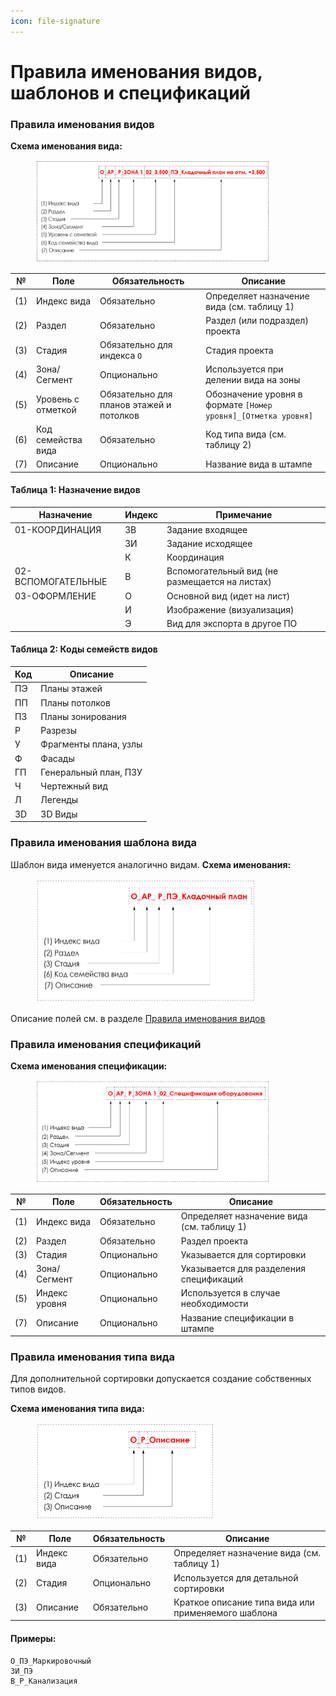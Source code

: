 ```yaml
---
icon: file-signature
---
```


# Правила именования видов, шаблонов и спецификаций

### Правила именования видов

**Схема именования вида:**

<div align="left"><figure><img src="../.gitbook/assets/image (3) (1) (1) (1).png" alt="" width="375"><figcaption></figcaption></figure></div>

| №   | Поле               | Обязательность                           | Описание                                                       |
| --- | ------------------ | ---------------------------------------- | -------------------------------------------------------------- |
| (1) | Индекс вида        | Обязательно                              | Определяет назначение вида (см. таблицу 1)                     |
| (2) | Раздел             | Обязательно                              | Раздел (или подраздел) проекта                                 |
| (3) | Стадия             | Обязательно для индекса `О`              | Стадия проекта                                                 |
| (4) | Зона/Сегмент       | Опционально                              | Используется при делении вида на зоны                          |
| (5) | Уровень с отметкой | Обязательно для планов этажей и потолков | Обозначение уровня в формате `[Номер уровня]_[Отметка уровня]` |
| (6) | Код семейства вида | Обязательно                              | Код типа вида (см. таблицу 2)                                  |
| (7) | Описание           | Опционально                              | Название вида в штампе                                         |

#### Таблица 1: Назначение видов

| Назначение         | Индекс | Примечание                                     |
| ------------------ | ------ | ---------------------------------------------- |
| 01-КООРДИНАЦИЯ     | ЗВ     | Задание входящее                               |
|                    | ЗИ     | Задание исходящее                              |
|                    | К      | Координация                                    |
| 02-ВСПОМОГАТЕЛЬНЫЕ | В      | Вспомогательный вид (не размещается на листах) |
| 03-ОФОРМЛЕНИЕ      | О      | Основной вид (идет на лист)                    |
|                    | И      | Изображение (визуализация)                     |
|                    | Э      | Вид для экспорта в другое ПО                   |

#### Таблица 2: Коды семейств видов

| Код | Описание              |
| --- | --------------------- |
| ПЭ  | Планы этажей          |
| ПП  | Планы потолков        |
| ПЗ  | Планы зонирования     |
| Р   | Разрезы               |
| У   | Фрагменты плана, узлы |
| Ф   | Фасады                |
| ГП  | Генеральный план, ПЗУ |
| Ч   | Чертежный вид         |
| Л   | Легенды               |
| 3D  | 3D Виды               |

### Правила именования шаблона вида

Шаблон вида именуется аналогично видам. **Схема именования:**

<div align="left"><figure><img src="../.gitbook/assets/image (4) (1) (1) (1).png" alt="" width="353"><figcaption></figcaption></figure></div>

Описание полей см. в разделе [Правила именования видов](pravila-imenovaniya-vidov-shablonov-i-specifikacii.md#pravila-imenovaniya-vidov)

### Правила именования спецификаций

**Схема именования спецификации:**

<div align="left"><figure><img src="../.gitbook/assets/image (5) (1) (1).png" alt="" width="375"><figcaption></figcaption></figure></div>

| №   | Поле          | Обязательность | Описание                                   |
| --- | ------------- | -------------- | ------------------------------------------ |
| (1) | Индекс вида   | Обязательно    | Определяет назначение вида (см. таблицу 1) |
| (2) | Раздел        | Обязательно    | Раздел проекта                             |
| (3) | Стадия        | Опционально    | Указывается для сортировки                 |
| (4) | Зона/Сегмент  | Опционально    | Указывается для разделения спецификаций    |
| (5) | Индекс уровня | Опционально    | Используется в случае необходимости        |
| (7) | Описание      | Опционально    | Название спецификации в штампе             |

### Правила именования типа вида

Для дополнительной сортировки допускается создание собственных типов видов.

**Схема именования типа вида:**

<div align="left"><figure><img src="../.gitbook/assets/image (6) (1) (1).png" alt="" width="287"><figcaption></figcaption></figure></div>

| №   | Поле        | Обязательность | Описание                                            |
| --- | ----------- | -------------- | --------------------------------------------------- |
| (1) | Индекс вида | Обязательно    | Определяет назначение вида (см. таблицу 1)          |
| (2) | Стадия      | Опционально    | Используется для детальной сортировки               |
| (3) | Описание    | Обязательно    | Краткое описание типа вида или применяемого шаблона |

#### Примеры:

```
О_ПЭ_Маркировочный
ЗИ_ПЭ
В_Р_Канализация
```
